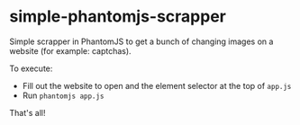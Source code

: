 # simple-phantomjs-scrapper
Simple scrapper in PhantomJS to get a bunch of changing images on a website (for example: captchas).

To execute: 
* Fill out the website to open and the element selector at the top of `app.js`
* Run `phantomjs app.js`

That's all!